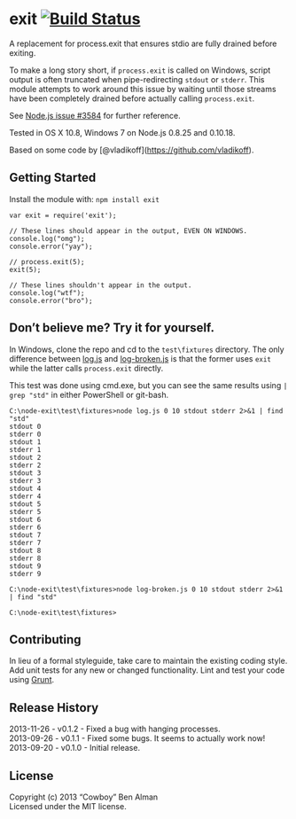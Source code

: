 exit [![Build Status](https://secure.travis-ci.org/cowboy/node-exit.png?branch=master)](http://travis-ci.org/cowboy/node-exit)
==============================================================================================================================

A replacement for process.exit that ensures stdio are fully drained before exiting.

To make a long story short, if `process.exit` is called on Windows, script output is often truncated when pipe-redirecting `stdout` or `stderr`. This module attempts to work around this issue by waiting until those streams have been completely drained before actually calling `process.exit`.

See [Node.js issue \#3584](https://github.com/joyent/node/issues/3584) for further reference.

Tested in OS X 10.8, Windows 7 on Node.js 0.8.25 and 0.10.18.

Based on some code by <span class="citation" data-cites="vladikoff">\[@vladikoff\]</span>(https://github.com/vladikoff).

Getting Started
---------------

Install the module with: `npm install exit`

    var exit = require('exit');

    // These lines should appear in the output, EVEN ON WINDOWS.
    console.log("omg");
    console.error("yay");

    // process.exit(5);
    exit(5);

    // These lines shouldn't appear in the output.
    console.log("wtf");
    console.error("bro");

Don’t believe me? Try it for yourself.
--------------------------------------

In Windows, clone the repo and cd to the `test\fixtures` directory. The only difference between [log.js](test/fixtures/log.js) and [log-broken.js](test/fixtures/log-broken.js) is that the former uses `exit` while the latter calls `process.exit` directly.

This test was done using cmd.exe, but you can see the same results using `| grep "std"` in either PowerShell or git-bash.

    C:\node-exit\test\fixtures>node log.js 0 10 stdout stderr 2>&1 | find "std"
    stdout 0
    stderr 0
    stdout 1
    stderr 1
    stdout 2
    stderr 2
    stdout 3
    stderr 3
    stdout 4
    stderr 4
    stdout 5
    stderr 5
    stdout 6
    stderr 6
    stdout 7
    stderr 7
    stdout 8
    stderr 8
    stdout 9
    stderr 9

    C:\node-exit\test\fixtures>node log-broken.js 0 10 stdout stderr 2>&1 | find "std"

    C:\node-exit\test\fixtures>

Contributing
------------

In lieu of a formal styleguide, take care to maintain the existing coding style. Add unit tests for any new or changed functionality. Lint and test your code using [Grunt](http://gruntjs.com/).

Release History
---------------

2013-11-26 - v0.1.2 - Fixed a bug with hanging processes.  
2013-09-26 - v0.1.1 - Fixed some bugs. It seems to actually work now!  
2013-09-20 - v0.1.0 - Initial release.

License
-------

Copyright (c) 2013 “Cowboy” Ben Alman  
Licensed under the MIT license.
